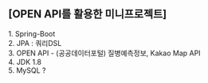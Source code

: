 <h2>[OPEN API를 활용한 미니프로젝트]</h2>
  1. Spring-Boot</br>
  2. JPA : 쿼리DSL</br>
  3. OPEN API - (공공데이터포털) 질병예측정보, Kakao Map API</br>
  4. JDK 1.8</br>
  5. MySQL ?

